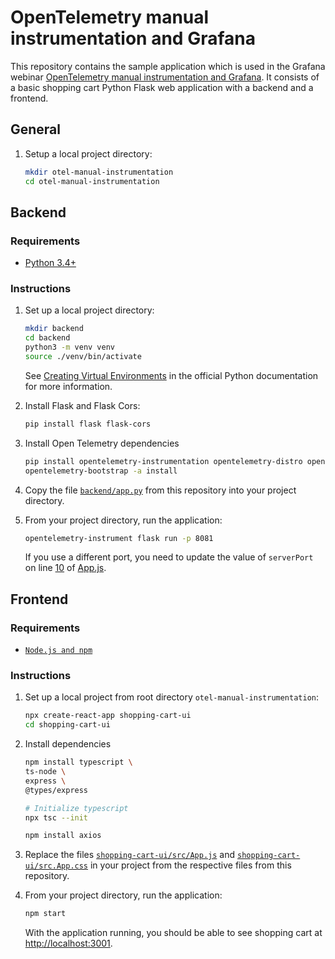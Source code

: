 # OpenTelemetry manual instrumentation and Grafana

This repository contains the sample application which is used in the Grafana
webinar [OpenTelemetry manual instrumentation and Grafana](https://grafana.com/go/webinar/how-to-instrument-apps-with-otel-and-grafana/?pg=videos&plcmt=upcoming-webinars).
It consists of a basic shopping cart Python Flask web application with a backend and a frontend.

## General

1. Setup a local project directory:

    ```sh
    mkdir otel-manual-instrumentation
    cd otel-manual-instrumentation
    ```

## Backend

### Requirements

* [Python 3.4+](https://www.python.org/downloads/)

### Instructions

1. Set up a local project directory:

   ```sh
   mkdir backend
   cd backend
   python3 -m venv venv
   source ./venv/bin/activate
   ```

   See [Creating Virtual Environments](https://packaging.python.org/en/latest/tutorials/installing-packages/#creating-virtual-environments) in the official Python documentation for more information.

2. Install Flask and Flask Cors:

   ```sh
   pip install flask flask-cors
   ```

3. Install Open Telemetry dependencies

    ```sh
    pip install opentelemetry-instrumentation opentelemetry-distro opentelemetry-exporter-otlp
    opentelemetry-bootstrap -a install
    ```

4. Copy the file [`backend/app.py`](./backend/app.py) from this repository into your project directory.

5. From your project directory, run the application:

   ```sh
   opentelemetry-instrument flask run -p 8081
   ```

   If you use a different port, you need to update the value of `serverPort` on line [10](./frontend/src/App.js#L10) of [App.js](./frontend/src/App.js).

## Frontend

### Requirements

* [`Node.js and npm`](https://docs.npmjs.com/downloading-and-installing-node-js-and-npm)

### Instructions

1. Set up a local project from root directory `otel-manual-instrumentation`:

    ```sh
    npx create-react-app shopping-cart-ui
    cd shopping-cart-ui
    ```

2. Install dependencies

    ```sh
    npm install typescript \
    ts-node \
    express \
    @types/express

    # Initialize typescript
    npx tsc --init

    npm install axios
    ```

3. Replace the files [`shopping-cart-ui/src/App.js`](./shopping-cart-ui/src/App.js) and [`shopping-cart-ui/src.App.css`](./shopping-cart-ui/src/App.css) in your project from the respective files from this repository.

4. From your project directory, run the application:

    ```sh
    npm start
    ```

    With the application running, you should be able to see shopping cart at [http://localhost:3001](http://localhost:3001).
